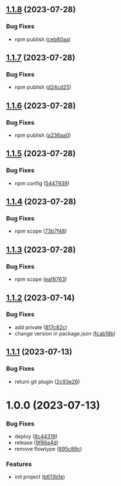 ## [1.1.8](https://github.com/kirill-samylin/eslint-config/compare/v1.1.7...v1.1.8) (2023-07-28)


### Bug Fixes

* npm publish ([ceb80aa](https://github.com/kirill-samylin/eslint-config/commit/ceb80aa7a262828529f67d44c6f94b799ed5353f))

## [1.1.7](https://github.com/kirill-samylin/eslint-config/compare/v1.1.6...v1.1.7) (2023-07-28)


### Bug Fixes

* npm publish ([d24cd25](https://github.com/kirill-samylin/eslint-config/commit/d24cd2592f30af8960365473aa2bdaa500d17418))

## [1.1.6](https://github.com/kirill-samylin/eslint-config/compare/v1.1.5...v1.1.6) (2023-07-28)


### Bug Fixes

* npm publish ([a236aa0](https://github.com/kirill-samylin/eslint-config/commit/a236aa0f0a429d57c71bdefb9215fd49e63028c5))

## [1.1.5](https://github.com/kirill-samylin/eslint-config/compare/v1.1.4...v1.1.5) (2023-07-28)


### Bug Fixes

* npm config ([5447939](https://github.com/kirill-samylin/eslint-config/commit/54479398d1e881bc6082873aa8a6a283e190e776))

## [1.1.4](https://github.com/kirill-samylin/eslint-config/compare/v1.1.3...v1.1.4) (2023-07-28)


### Bug Fixes

* npm scope ([73b7f48](https://github.com/kirill-samylin/eslint-config/commit/73b7f4857df9de9593b12641ab856d321d813e79))

## [1.1.3](https://github.com/kirill-samylin/eslint-config/compare/v1.1.2...v1.1.3) (2023-07-28)


### Bug Fixes

* npm scope ([eaf8763](https://github.com/kirill-samylin/eslint-config/commit/eaf8763aaff07b05c2f49e54bcf9872b50eb65e1))

## [1.1.2](https://github.com/kirill-samylin/eslint-config/compare/v1.1.1...v1.1.2) (2023-07-14)


### Bug Fixes

* add private ([817c82c](https://github.com/kirill-samylin/eslint-config/commit/817c82c0dd4f48cee5cff1d0090761bce205b3a9))
* change version in package.json ([fcab18b](https://github.com/kirill-samylin/eslint-config/commit/fcab18be6f3b43fdb425d48d7ab365e9285892d6))

## [1.1.1](https://github.com/kirill-samylin/eslint-config/compare/v1.1.0...v1.1.1) (2023-07-13)


### Bug Fixes

* return git plugin ([2c93e26](https://github.com/kirill-samylin/eslint-config/commit/2c93e262112daa44cfdb6c93f2ab738ea6830d42))

# 1.0.0 (2023-07-13)


### Bug Fixes

* deploy ([8c44319](https://github.com/kirill-samylin/eslint-config/commit/8c4431947fa88f4a6d4f37b3cdac4a5ef4a40b16))
* release ([9f86a4d](https://github.com/kirill-samylin/eslint-config/commit/9f86a4d6fa2df75fe8a755151ba89728d72e0709))
* remove flowtype ([895c89c](https://github.com/kirill-samylin/eslint-config/commit/895c89c419e9e087054f8f7d1b07c15e12732d73))


### Features

* init project ([b613b1e](https://github.com/kirill-samylin/eslint-config/commit/b613b1e89823cd63733cac4fe198c500aa7d0dec))
